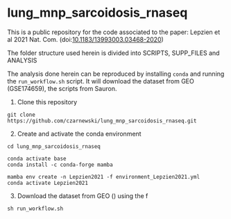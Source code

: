 # lung_mnp_sarcoidosis_rnaseq

This is a public repository for the code associated to the paper: Lepzien et al 2021 Nat. Com. (doi:[10.1183/13993003.03468-2020](10.1183/13993003.03468-2020))

The folder structure used herein is divided into SCRIPTS, SUPP_FILES and ANALYSIS


The analysis done herein can be reproduced by installing `conda` and running the `run_workflow.sh` script. It will download the dataset from GEO (GSE174659), the scripts from Sauron.


1. Clone this repository
```
git clone https://github.com/czarnewski/lung_mnp_sarcoidosis_rnaseq.git
```


2. Create and activate the conda environment
```
cd lung_mnp_sarcoidosis_rnaseq

conda activate base
conda install -c conda-forge mamba

mamba env create -n Lepzien2021 -f environment_Lepzien2021.yml
conda activate Lepzien2021
```


3. Download the dataset from GEO () using the f
```
sh run_workflow.sh
```
